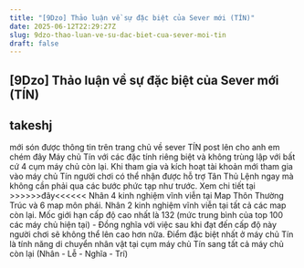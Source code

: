 ```yaml
---
title: "[9Dzo] Thảo luận về sự đặc biệt của Sever mới (TÍN)"
date: 2025-06-12T22:29:27Z
slug: 9dzo-thao-luan-ve-su-dac-biet-cua-sever-moi-tin
draft: false
---
```


## [9Dzo] Thảo luận về sự đặc biệt của Sever mới (TÍN)

## takeshj

mới són được thông tin trên trang chủ về sever TÍN post lên cho anh em chém đây 
Máy chủ Tín với các đặc tính riêng biệt và không trùng lập với bất cứ 4 cụm máy chủ còn lại.
Khi tham gia và kích hoạt tài khoản mới tham gia vào máy chủ Tín người chơi có thể nhận được hỗ trợ Tân Thủ Lệnh ngay mà không cần phải qua các bước phức tạp như trước. Xem chi tiết tại >>>>>>đây<<<<<<
Nhân 4 kinh nghiệm vĩnh viễn tại Map Thôn Thường Trúc và 6 map môn phái.
Nhân 2 kinh nghiệm vĩnh viễn tại tất cả các map còn lại.
Mốc giới hạn cấp độ cao nhất là 132 (mức trung bình của top 100 các máy chủ hiện tại) - Đồng nghĩa với việc sau khi đạt đến cấp độ này người chơi sẽ không thể lên cao hơn nữa.
Điểm đặc biệt nhất ở máy chủ Tín là tính năng di chuyển nhân vật tại cụm máy chủ Tín sang tất cả máy chủ còn lại (Nhân - Lễ - Nghĩa - Trí)
​